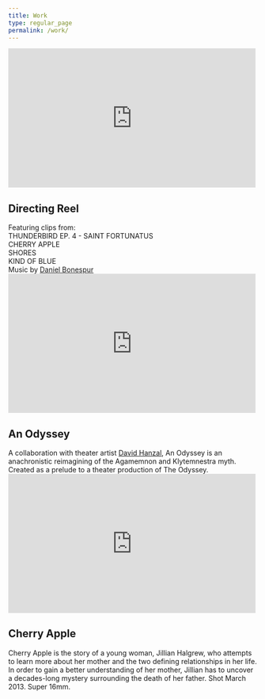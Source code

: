 ```yaml
---
title: Work
type: regular_page
permalink: /work/
---
```

<div class="work-container">
<div class="video-container">
<iframe src="https://player.vimeo.com/video/80760789" width="500" height="281" frameborder="0" webkitallowfullscreen mozallowfullscreen allowfullscreen></iframe>
</div>
<div class="video-info">
<div class="video-title">
<h2>Directing Reel</h2>
</div>
<div class="video-caption">
Featuring clips from: <br>
THUNDERBIRD EP. 4 - SAINT FORTUNATUS <br>
CHERRY APPLE <br>
SHORES <br>
KIND OF BLUE <br>
Music by <a href="http://danielbonespur.bandcamp.com/">Daniel Bonespur</a>
</div>
</div>
</div><!-- end of .work-container -->
<div class="work-container">
<div class="video-container">
<iframe src="https://player.vimeo.com/video/151544401" width="500" height="281" frameborder="0" webkitallowfullscreen mozallowfullscreen allowfullscreen></iframe>
</div>
<div class="video-info">
<div class="video-title">
<h2>An Odyssey</h2>
</div>
<div class="video-caption">
A collaboration with theater artist <a href=https://davidhanzaltheatre.carbonmade.com/>David Hanzal</a>, <span class="ital">An Odyssey</span> is an anachronistic reimagining of the Agamemnon and Klytemnestra myth. Created as a prelude to a theater production of <span class="ital">The Odyssey</span>.

</div>
</div>
</div><!-- end of .work-container -->

<div class="work-container">
<div class="video-container">
<iframe src="https://player.vimeo.com/video/71544322" width="500" height="281" frameborder="0" webkitallowfullscreen mozallowfullscreen allowfullscreen></iframe>
</div>
<div class="video-info">
<div class="video-title">
<h2>Cherry Apple</h2>
</div>
<div class="video-caption">
Cherry Apple is the story of a young woman, Jillian Halgrew, who attempts to learn more about her mother and the two defining relationships in her life. In order to gain a better understanding of her mother, Jillian has to uncover a decades-long mystery surrounding the death of her father. Shot March 2013. Super 16mm.
</div>
</div>
</div><!-- end of .work-container -->
